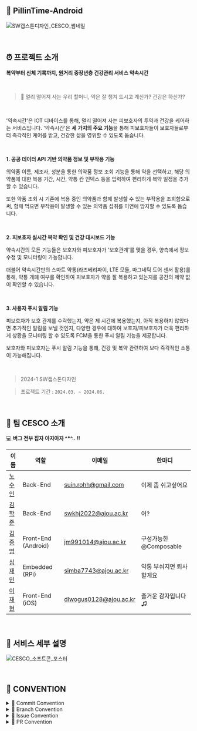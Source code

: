 ## 💊 PillinTime-Android

![SW캡스톤디자인_CESCO_썸네일](https://github.com/Ajou-CESCO/.github/assets/52846766/b92232ed-3fb7-4006-aa93-8a3b12a2d04f)

<br>

## ⏰ 프로젝트 소개
**복약부터 신체 기록까지, 원거리 중장년층 건강관리 서비스 약속시간**

<br>

> 🤔 멀리 떨어져 사는 우리 할머니, 약은 잘 챙겨 드시고 계신가? 건강은 하신가?

<br>

'약속시간'은 IOT 디바이스를 통해, 멀리 떨어져 사는 피보호자의 투약과 건강을 케어하는 서비스입니다. '약속시간'은 **세 가지의 주요 기능**을 통해 피보호자들이 보호자들로부터 즉각적인 케어를 받고, 건강한 삶을 영위할 수 있도록 돕습니다.

<br>

**1. 공공 데이터 API 기반 의약품 정보 및 부작용 기능**

의약품 이름, 제조사, 성분을 통한 의약품 정보 조회 기능을 통해 약을 선택하고, 해당 의약품에 대한 복용 기간, 시간, 약통 칸 인덱스 등을 입력하여 편리하게 복약 일정을 추가할 수 있습니다.

또한 약품 조회 시 기존에 복용 중인 의약품과 함께 발생할 수 있는 부작용을 조회함으로써, 함께 먹으면 부작용이 발생할 수 있는 의약품 섭취를 미연에 방지할 수 있도록 돕습니다.

<br>

**2. 피보호자 실시간 복약 확인 및 건강 대시보드 기능**

약속시간의 모든 기능들은 보호자와 피보호자가 '보호관계'를 맺을 경우, 양측에서 정보 수정 및 모니터링이 가능합니다. 

더불어 약속시간만의 스마트 약통(라즈베리파이, LTE 모듈, 마그네틱 도어 센서 활용)를 통해, 약통 개폐 여부를 확인하여 피보호자가 약을 잘 복용하고 있는지를 공간의 제약 없이 확인할 수 있습니다.

<br>

**3. 사용자 푸시 알림 기능**

피보호자가 보호 관계를 수락했는지, 약은 제 시간에 복용했는지, 아직 복용하지 않았다면 추가적인 알림을 보낼 것인지, 다양한 경우에 대하여 보호자/피보호자가 더욱 편리하게 상황을 모니터링 할 수 있도록 FCM을 통한 푸시 알림 기능을 제공합니다. 

보호자와 피보호자는 푸시 알림 기능을 통해, 건강 및 복약 관련하여 보다 즉각적인 소통이 가능해집니다.

<br>

> 2024-1 SW캡스톤디자인

> 프로젝트 기간 : `2024.03. ~ 2024.06.`

<br>

## 🐞 팀 CESCO 소개

💻  **버그 전부 잡자 아자아자 ^*^.. !!**

| 이름 | 역할 | 이메일 | 한마디
| --- | --- | --- | --- |
| [노수인](https://github.com/bigpie1367)  | Back-End | suin.rohh@gmail.com | 이제 좀 쉬고싶어요  |
| [김학준](https://github.com/PUPAO)  | Back-End | swkhj2022@ajou.ac.kr | 어? |
| [김종명](https://github.com/jm991014) | Front-End (Android) |  jm991014@ajou.ac.kr | 구성가능한 @Composable | 
| [심재민](https://github.com/simpson9241) | Embedded (RPi) | simba7743@ajou.ac.kr | 약통 부숴지면 퇴사할게요 |
| [이재현](https://github.com/dlwogus0128)  | Front-End (iOS) | dlwogus0128@ajou.ac.kr | 즐거운 감자입니다 ♫ |

<br>

## 📖 서비스 세부 설명

![CESCO_소프트콘_포스터](https://github.com/Ajou-CESCO/PillinTime-iOS/assets/79050615/4ac585d2-eb94-4e3d-8b59-e496a75e615d)

<br>


## 🔔 CONVENTION


<details><summary>💬 Commit Convention
</summary>
<br>

commit은 항상 최소 기능 단위 커밋을 원칙으로 한다. 

<br>

```
[Feat] : 새로운 기능 구현
[Fix] : 버그, 오류 해결, 코드 수정
[Add] : Feat 이외의 부수적인 코드 추가, 새로운 View 생성, 에셋
[Del] : 쓸모없는 코드, 주석 삭제
[Setting] : 프로젝트 세팅 및 전반적 기능
[Refactor] : 전면 수정이 있을 때 사용
[Remove] : 파일 삭제
[Chore] : 그 이외의 잡일/ 버전 코드 수정, 패키지 구조 변경, 파일 이동, 파일이름 변경, just 화면. 레이아웃 조정
[Docs] : README나 WIKI 등의 문서 개정
[Comment] : 필요한 주석 추가 및 변경
[Merge] : 머지
```

</details>



<details><summary>🌿 Branch Convention
</summary>

<br>

표준 Git Flow를  기반으로 하여 본 프로젝트에 불필요하다 판단되는 release 브랜치를 제외한다. 

기본적으로 main 브랜치에서 분기하여 개발은 develop 브랜치에서 진행한다. 

각 기능 개발은 develop 브랜치에서 분기한 feature 브랜치에서 진행한 뒤 개발이 완료되면 develop 브랜치로 병합한다. 

서비스 가능한 수준까지 개발이 완료되면 develop 브랜치에서 main 브랜치로 병합한다.

</details>


<details><summary> 🚨 Issue Convention
</summary>

<br>

필요 기능이 발생할 때마다 이슈 생성을 원칙으로 하며, 하나의 이슈는 하나의 브랜치에 대응한다. 

필요 기능 개발 이후 이슈에 간단한 구현 방법이나 수정 내용을 기록한다.

<br>


```
## 🌿 이슈 요약

<!-- 이슈에 대해 설명해주세요. -->

## ✅ 체크 리스트

<!-- 해야 할 일을 적어주세요. -->

- [ ] todo

```

</details>


<details><summary> 📢 PR Convention
</summary>

<br>


```
### 🌱 작업한 내용

<!-- 아래 리스트를 지우고, 작업 내용을 적어주세요. -->

- 

### 🌿 PR Point

<!-- 피드백을 받고 싶은 부분이나, 공유하고 싶은 부분을 적어주세요. -->

- 

### 📸 스크린샷

<!-- 작업한 화면이 있다면 스크린 샷으로 첨부해주세요. -->

|    구현 내용    |   스크린샷   |
| :-------------: | :----------: |
|  |  |


### 🪴 관련 이슈

<!-- 작업한 이슈번호를 # 뒤에 붙여주세요. -->

- Resolved:
```

</details>


